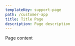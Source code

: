 ```yaml
---
templateKey: support-page
path: /customer-app
title: Title Page
description: Page description
---
```

Page content